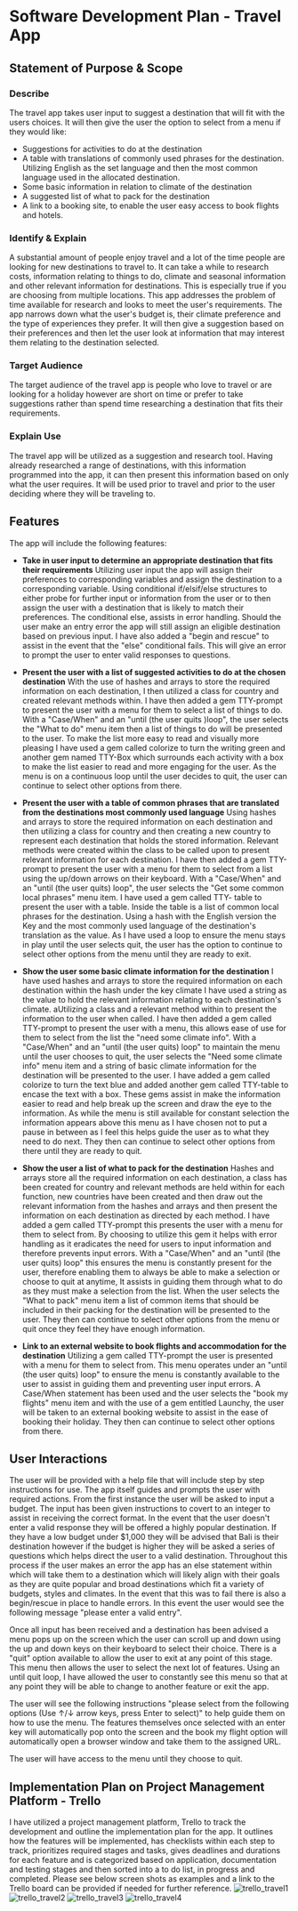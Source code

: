 # Software Development Plan - Travel App

## Statement of Purpose & Scope

### Describe
The travel app takes user input to suggest a destination that will fit with the users choices.
It will then give the user the option to select from a menu if they would like:
- Suggestions for activities to do at the destination
- A table with translations of commonly used phrases for the destination. Utilizing English as the set language and then the most common language used in the allocated destination.
- Some basic information in relation to climate of the destination
- A suggested list of what to pack for the destination
- A link to a booking site, to enable the user easy access to book flights and hotels.
### Identify & Explain
A substantial amount of people enjoy travel and a lot of the time people are looking for new destinations to travel to. It can take a while to research costs, information relating to things to do, climate and seasonal information and other relevant information for destinations. This is especially true if you are choosing from multiple locations. This app addresses the problem of time available for research and looks to meet the user's requirements. The app narrows down what the user's budget is, their climate preference and the type of experiences they prefer. It will then give a suggestion based on their preferences and then let the user look at information that may interest them relating to the destination selected. 
### Target Audience
The target audience of the travel app is people who love to travel or are looking for a holiday however are short on time or prefer to take suggestions rather than spend time researching a destination that fits their requirements.
### Explain Use
The travel app will be utilized as a suggestion and research tool. Having  already researched a range of destinations, with this information programmed into the app, it can then present this information based on only what the user requires. It will be used prior to travel and prior to the user deciding where they will be traveling to.

## Features
The app will include the following features:
- **Take in user input to determine an appropriate destination that fits their requirements**
Utilizing user input the app will assign their preferences to corresponding variables and assign the destination to a corresponding variable. Using conditional if/elsif/else structures to either probe for further input or information from the user or to then assign the user with a destination that is likely to match their preferences. The conditional else, assists in error handling. Should the user make an entry error the app will still assign an eligible destination based on previous input. I have also added a "begin and rescue" to assist in the event that the "else" conditional fails. This will give an error to prompt the user to enter valid responses to questions.

- **Present the user with a list of suggested activities to do at the chosen destination**
With the use of hashes and arrays to store the required information on each destination, I then utilized a class for country and created relevant methods within. I have then added a gem TTY-prompt to present the user with a menu for them to select a list of things to do. With a "Case/When" and an "until (the user quits )loop", the user selects the "What to do" menu item then a list of things to do will be presented to the user. To make the list more easy to read and visually more pleasing I have used a gem called colorize to turn the writing green and another gem named TTY-Box which surrounds each activity with a box to make the list easier to read and more engaging for the user. As the menu is on a continuous loop until the user decides to quit, the user can continue to select other options from there.

- **Present the user with a table of common phrases that are translated from the destinations most commonly used language**
Using hashes and arrays to store the required information on each destination and then utilizing a class for country and then creating a new country to represent each destination that holds the stored information. Relevant methods were created within the class to be called upon to present relevant information for each destination. I have then added a gem TTY-prompt to present the user with a menu for them to select from a list using the up/down arrows on their keyboard. With a "Case/When" and an "until (the user quits) loop", the user selects the "Get some common local phrases" menu item. I have used a gem called TTY- table to present the user with a table. Inside the table is a list of common local phrases for the destination. Using a hash with the English version the Key and the most commonly used language of the destination's translation as the value. As I have used a loop to ensure the menu stays in play until the user selects quit, the user has the option to continue to select other options from the menu until they are ready to exit.
- **Show the user some basic climate information for the destination**
I have used hashes and arrays to store the required information on each destination within the hash under the key climate I have used a string as the value to hold the relevant information relating to each destination's climate. aUtilizing a class and a relevant method within to present the information to the user when called. I have then added a gem called TTY-prompt to present the user with a menu, this allows ease of use for them to select from the list the "need some climate info". With a "Case/When" and an "until (the user quits) loop" to maintain the menu until the user chooses to quit, the user selects the "Need some climate info" menu item and a string of basic climate information for the destination will be presented to the user. I have added a gem called colorize to turn the text blue and added another gem called TTY-table to encase the text with a box. These gems assist in make the information easier to read and help break up the screen and draw the eye to the information. As while the menu is still available for constant selection the information appears above this menu as I have chosen not to put a pause in between as I feel this helps guide the user as to what they need to do next. They then can continue to select other options from there until they are ready to quit.
- **Show the user a list of what to pack for the destination**
Hashes and arrays store all the required information on each destination, a class has been created for country and relevant methods are held within for each function, new countries have been created and then draw out the relevant information from the hashes and arrays and then present the information on each destination as directed by each method. I have added a gem called TTY-prompt this presents the user with a menu for them to select from. By choosing to utilize this gem it helps with error handling as it eradicates the need for users to input information and therefore prevents input errors. With a "Case/When" and an "until (the user quits) loop" this ensures the menu is constantly present for the user, therefore enabling them to always be able to make a selection or choose to quit at anytime, It assists in guiding them through what to do as they must make a selection from the list. When the user selects the "What to pack" menu item a list of common items that should be included in their packing for the destination will be presented to the user. They then can continue to select other options from the menu or quit once they feel they have enough information.

- **Link to an external website to book flights and accommodation for the destination**
Utilizing a gem called TTY-prompt the user is presented with a menu for them to select from. This menu operates under an "until (the user quits) loop" to ensure the menu is constantly available to the user to assist in guiding them and preventing user input errors. A Case/When statement has been used and the user selects the "book my flights" menu item and with the use of a gem entitled Launchy, the user will be taken to an external booking website to assist in the ease of booking their holiday. They then can continue to select other options from there.

## User Interactions
The user will be provided with a help file that will include step by step instructions for use. The app itself guides and prompts the user with required actions. From the first instance the user will be asked to input a budget. The input has been given instructions to covert to an integer to assist in receiving the correct format. In the event that the user doesn't enter a valid response they will be offered a highly popular destination. If they have a low budget under $1,000 they will be advised that Bali is their destination however if the budget is higher they will be asked a series of questions which helps direct the user to a valid destination. Throughout this process if the user makes an error the app has an else statement within which will take them to a destination which will likely align with their goals as they are quite popular and broad destinations which fit a variety of budgets, styles and climates. In the event that this was to fail there is also a begin/rescue in place to handle errors. In this event the user would see the following message "please enter a valid entry". 

Once all input has been received and a destination has been advised a menu pops up on the screen which the user can scroll up and down using the up and down keys on their keyboard to select their choice. There is a "quit" option available to allow the user to exit at any point of this stage. This menu then allows the user to select the next lot of features. Using an until quit loop, I have allowed the user to constantly see this menu so that at any point they will be able to change to another feature or exit the app.

The user will see the following instructions "please select from the following options (Use ↑/↓ arrow keys, press Enter to select)"
to help guide them on how to use the menu. The features themselves once selected with an enter key will automatically pop onto the screen and the book my flight option will automatically open a browser window and take them to the assigned URL.

The user will have access to the menu until they choose to quit.

## Implementation Plan on Project Management Platform - Trello
I have utilized a project management platform, Trello to track the development and outline the implementation plan for the app.
It outlines how the features will be implemented, has checklists within each step to track, prioritizes required stages and tasks, gives deadlines and durations for each feature and is categorized based on application, documentation and testing stages and then sorted into a to do list, in progress and completed. Please see below screen shots as examples and a link to the Trello board can be provided if needed for further reference.
![trello_travel1](./trello_travel1.png)
![trello_travel2](./trello_travel2.png)
![trello_travel3](./trello_travel3.png)
![trello_travel4](./trello_travel4.png)



